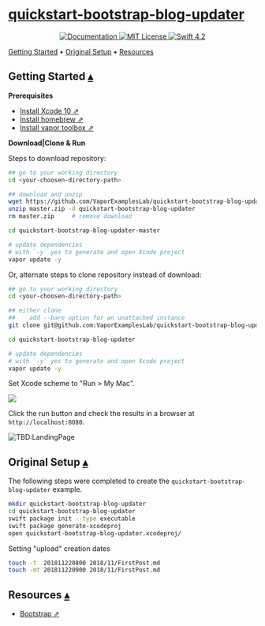 # [quickstart-bootstrap-blog-updater][t]
[t]:https://github.com/VaporExamplesLab/quickstart-bootstrap-blog-updater

<p align="center">
    <a href="http://docs.vapor.codes/3.0/">
        <img src="http://img.shields.io/badge/read_the-docs-2196f3.svg" alt="Documentation">
    </a>
    <a href="LICENSE">
        <img src="http://img.shields.io/badge/license-MIT-brightgreen.svg" alt="MIT License">
    </a>
    <a href="https://swift.org">
        <img src="http://img.shields.io/badge/swift-4.2-brightgreen.svg" alt="Swift 4.2">
    </a>
</p>

<a id="toc"></a>
[Getting Started](#GettingStarted) •
[Original Setup](#OriginalSetup) •
[Resources](#Resources) 

## Getting Started <a id="GettingStarted">[▴](#toc)</a>

**Prerequisites**

* [Install Xcode 10 ⇗](https://itunes.apple.com/us/app/xcode/id497799835?mt=12)
* [Install homebrew ⇗](https://brew.sh/)
* [Install vapor toolbox ⇗](https://docs.vapor.codes/3.0/install/macos/)

**Download|Clone & Run**

Steps to download repository:

``` bash
## go to your working directory
cd <your-choosen-directory-path>

## download and unzip
wget https://github.com/VaporExamplesLab/quickstart-bootstrap-blog-updater/archive/master.zip
unzip master.zip -d quickstart-bootstrap-blog-updater
rm master.zip     # remove download

cd quickstart-bootstrap-blog-updater-master

# update dependencies 
# with `-y` yes to generate and open Xcode project
vapor update -y
```

Or, alternate steps to clone repository instead of download:

``` bash
## go to your working directory
cd <your-choosen-directory-path>

## either clone
##    add --bare option for an unattached instance
git clone git@github.com:VaporExamplesLab/quickstart-bootstrap-blog-updater.git 

cd quickstart-bootstrap-blog-updater

# update dependencies 
# with `-y` yes to generate and open Xcode project
vapor update -y
```

Set Xcode scheme to "Run > My Mac".

![](README_files/XcodeScheme.png)

Click the run button and check the results in a browser at `http://localhost:8080`.

![TBD:LandingPage](README_files/LandingPage.png)

## Original Setup <a id="OriginalSetup">[▴](#toc)</a>

The following steps were completed to create the `quickstart-bootstrap-blog-updater` example. 


``` bash
mkdir quickstart-bootstrap-blog-updater
cd quickstart-bootstrap-blog-updater
swift package init --type executable
swift package generate-xcodeproj
open quickstart-bootstrap-blog-updater.xcodeproj/
```

Setting "upload" creation dates 

``` bash
touch -t  201811220800 2018/11/FirstPost.md 
touch -mt 201811220900 2018/11/FirstPost.md 
```


## Resources <a id="Resources">[▴](#toc)</a>

* [Bootstrap ⇗](https://getbootstrap.com)


